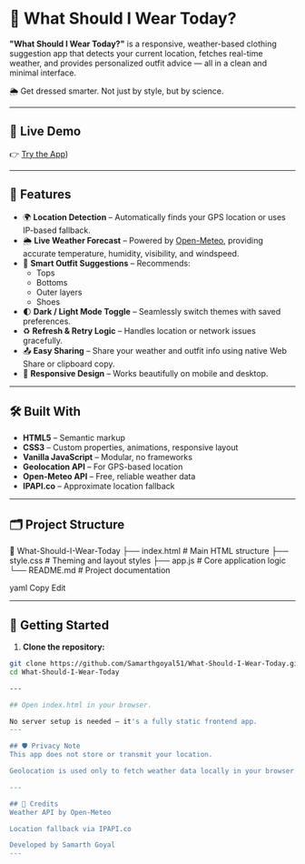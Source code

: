 # 👕 What Should I Wear Today?

**"What Should I Wear Today?"** is a responsive, weather-based clothing suggestion app that detects your current location, fetches real-time weather, and provides personalized outfit advice — all in a clean and minimal interface.

🌦️ Get dressed smarter. Not just by style, but by science.

---

## 🚀 Live Demo

👉 [Try the App](https://what-should-i-wear-today-inky.vercel.app/))

---

## 🧩 Features

- 🌍 **Location Detection** – Automatically finds your GPS location or uses IP-based fallback.
- 🌦️ **Live Weather Forecast** – Powered by [Open-Meteo](https://open-meteo.com), providing accurate temperature, humidity, visibility, and windspeed.
- 🧥 **Smart Outfit Suggestions** – Recommends:
  - Tops
  - Bottoms
  - Outer layers
  - Shoes
- 🌓 **Dark / Light Mode Toggle** – Seamlessly switch themes with saved preferences.
- ♻️ **Refresh & Retry Logic** – Handles location or network issues gracefully.
- 📤 **Easy Sharing** – Share your weather and outfit info using native Web Share or clipboard copy.
- 📱 **Responsive Design** – Works beautifully on mobile and desktop.

---


## 🛠️ Built With

- **HTML5** – Semantic markup
- **CSS3** – Custom properties, animations, responsive layout
- **Vanilla JavaScript** – Modular, no frameworks
- **Geolocation API** – For GPS-based location
- **Open-Meteo API** – Free, reliable weather data
- **IPAPI.co** – Approximate location fallback

---

## 🗂️ Project Structure

📁 What-Should-I-Wear-Today
├── index.html # Main HTML structure
├── style.css # Theming and layout styles
├── app.js # Core application logic
└── README.md # Project documentation

yaml
Copy
Edit

---

## 🔧 Getting Started

1. **Clone the repository:**

```bash
git clone https://github.com/Samarthgoyal51/What-Should-I-Wear-Today.git
cd What-Should-I-Wear-Today

---

## Open index.html in your browser.

No server setup is needed — it's a fully static frontend app.
---

## 🛡️ Privacy Note
This app does not store or transmit your location.

Geolocation is used only to fetch weather data locally in your browser.

---

## 🙌 Credits
Weather API by Open-Meteo

Location fallback via IPAPI.co

Developed by Samarth Goyal
---
